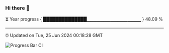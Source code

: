 ### Hi there 👋

⏳ Year progress { ██████████████▁▁▁▁▁▁▁▁▁▁▁▁▁▁▁▁ } 48.09 %

---

⏰ Updated on Tue, 25 Jun 2024 00:18:28 GMT

![Progress Bar CI](https://github.com/liununu/liununu/workflows/Progress%20Bar%20CI/badge.svg)
